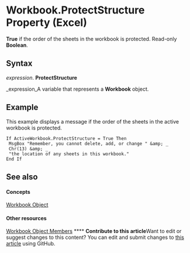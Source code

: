 
# Workbook.ProtectStructure Property (Excel)

 **True** if the order of the sheets in the workbook is protected. Read-only **Boolean**.


## Syntax

 _expression_. **ProtectStructure**

 _expression_A variable that represents a  **Workbook** object.


## Example

This example displays a message if the order of the sheets in the active workbook is protected.


```
If ActiveWorkbook.ProtectStructure = True Then 
 MsgBox "Remember, you cannot delete, add, or change " &amp; _ 
 Chr(13) &amp; _ 
 "the location of any sheets in this workbook." 
End If
```


## See also


#### Concepts


 [Workbook Object](8c00aa60-c974-eed3-0812-3c9625eb0d4c.md)
#### Other resources


 [Workbook Object Members](dce102a3-25de-3ff4-2ce5-bc56e08baca7.md)
****   **Contribute to this article**Want to edit or suggest changes to this content? You can edit and submit changes to  [this article](https://github.com/jhershey00/VBA_Excel_Test/OpenXMLCon/articles/bf721b60-0ad1-f71c-7ef4-74d2196d320e.md) using GitHub.

